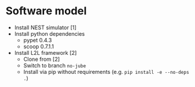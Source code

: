 # Software model

- Install NEST simulator [1]
- Install python dependencies
  - pypet 0.4.3
  - scoop 0.7.1.1
- Install L2L framework [2]
  - Clone from [2]
  - Switch to branch `no-jube`
  - Install via pip without requirements (e.g. `pip install -e --no-deps .`)

